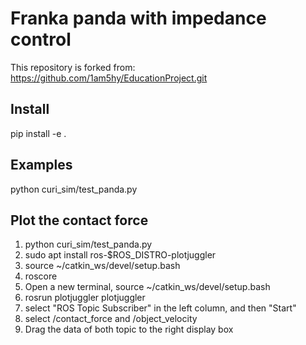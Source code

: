 # Franka panda with impedance control

This repository is forked from: https://github.com/1am5hy/EducationProject.git

## Install 
pip install -e .

## Examples
python curi_sim/test_panda.py

## Plot the contact force
1. python curi_sim/test_panda.py
2. sudo apt install ros-$ROS_DISTRO-plotjuggler
3. source ~/catkin_ws/devel/setup.bash
4. roscore
5. Open a new terminal, source ~/catkin_ws/devel/setup.bash
6. rosrun plotjuggler plotjuggler
7. select "ROS Topic Subscriber" in the left column, and then "Start"
8. select /contact_force and /object_velocity
9. Drag the data of both topic to the right display box
